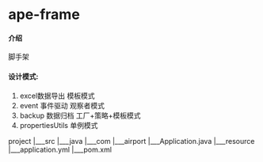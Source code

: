 # ape-frame

#### 介绍
脚手架

#### 设计模式:
1. excel数据导出 模板模式
2. event 事件驱动 观察者模式
3. backup 数据归档 工厂+策略+模板模式
4. propertiesUtils 单例模式

project
    |___src
        |___java
            |___com
                |___airport
                    |___Application.java
        |___resource        
            |___application.yml
        |___pom.xml
    
